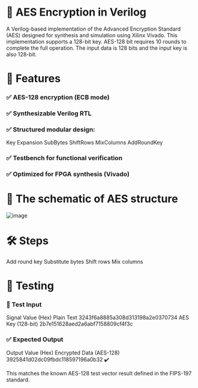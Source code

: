 # 🔐 AES Encryption in Verilog
A Verilog-based implementation of the Advanced Encryption Standard (AES) designed for synthesis and simulation using Xilinx Vivado. This implementation supports a 128-bit key. AES-128 bit requires 10 rounds to complete the full operation. The input data is 128 bits and the input key is also 128-bit.

# 🚀 Features
### ✅ AES-128 encryption (ECB mode)
### ✅ Synthesizable Verilog RTL
### ✅ Structured modular design:
Key Expansion
SubBytes
ShiftRows
MixColumns
AddRoundKey
### ✅ Testbench for functional verification
### ✅ Optimized for FPGA synthesis (Vivado)

# 📁 The schematic of AES structure
![image](https://github.com/user-attachments/assets/e319a2a7-d239-4e44-94ac-0ef88f8fb584)

# 🛠️ Steps
Add round key
Substitute bytes
Shift rows
Mix columns

# 🧪 Testing
### 🧾 Test Input
Signal	Value      (Hex)
Plain   Text	     3243f6a8885a308d313198a2e0370734
AES Key (128-bit)	 2b7e151628aed2a6abf7158809cf4f3c

### ✅ Expected Output
Output	   Value          (Hex)
Encrypted  Data (AES-128)	3925841d02dc09fbdc118597196a0b32 ✔️

This matches the known AES-128 test vector result defined in the FIPS-197 standard.

